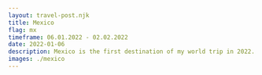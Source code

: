 ```yaml
---
layout: travel-post.njk
title: Mexico
flag: mx
timeframe: 06.01.2022 - 02.02.2022
date: 2022-01-06
description: Mexico is the first destination of my world trip in 2022. Arriving in Cancún, I made my way over Valladolid, Tulum, Bacalar and Palenque to San Cristobal.
images: ./mexico
---
```

